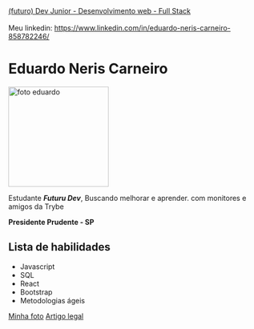 <!DOCTYPE html>
<html lang="pt-br">
<head>
  <meta charset="UTF-8">
  <meta http-equiv="X-UA-Compatible" content="IE=edge">
  <meta name="viewport" content="width=device-width, initial-scale=1.0">
  <title>Portfólio Web</title>


</head>
<body>
  <a href="#sobre-mim">(futuro) Dev Junior - Desenvolvimento web - Full Stack</a> <br><br>
  <a >Meu linkedin: </a>
  <a href="#pagina">https://www.linkedin.com/in/eduardo-neris-carneiro-858782246/</a>
  <h1 class="meuNome">Eduardo Neris Carneiro</h1>
  <img src="https://media.licdn.com/dms/image/C4D03AQHiLuDB7tpvAA/profile-displayphoto-shrink_800_800/0/1659984129739?e=1687996800&v=beta&t=iMnHFpa9yp4JjEtgcPJETUAGDsDRlF5EyDKmmCwQdow" alt="foto eduardo" width="200px" id="foto">
  <p class="descricao">Estudante <strong><em>Futuru Dev</em></strong>, Buscando melhorar e aprender. com monitores e amigos da Trybe</p>
  <p class="resido"><strong>Presidente Prudente - SP</strong></p>
  <h2>Lista de habilidades</h2>
  <ul>
    <li class="javascript">Javascript</li>
    <li class="sql">SQL</li>
    <li class="react">React</li>
    <li class="bootstrap">Bootstrap</li>
    <li class="metoAgil">Metodologias ágeis</li>
  </ul>
  <a href="#minha-foto">Minha foto</a>
  <a href="https://blog.betrybe.com/carreira/frontend/" target="_blank">Artigo legal</a>
</body>
</html>